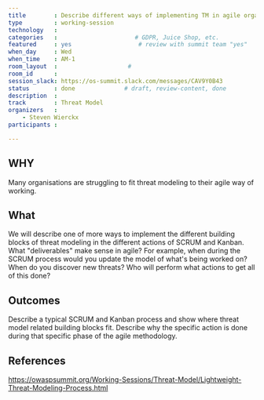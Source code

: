```yaml
---
title        : Describe different ways of implementing TM in agile organisations
type         : working-session
technology   :
categories   :                      # GDPR, Juice Shop, etc.
featured     : yes                   # review with summit team "yes"
when_day     : Wed
when_time    : AM-1
room_layout  :                    #
room_id      :
session_slack: https://os-summit.slack.com/messages/CAV9Y0B43
status       : done              # draft, review-content, done
description  :
track        : Threat Model
organizers   :
    - Steven Wierckx
participants :

---
```


## WHY

Many organisations are struggling to fit threat modeling to their agile way of working.

## What

We will describe one of more ways to implement the different building blocks of threat modeling in the different actions of SCRUM and Kanban.  What "deliverables" make sense in agile?
For example, when during the SCRUM process would you update the model of what's being worked on? When do you discover new threats? Who will perform what actions to get all of this done?

## Outcomes

Describe a typical SCRUM and Kanban process and show where threat model related building blocks fit. Describe why the specific action is done during that specific phase of the agile methodology.

## References

https://owaspsummit.org/Working-Sessions/Threat-Model/Lightweight-Threat-Modeling-Process.html
